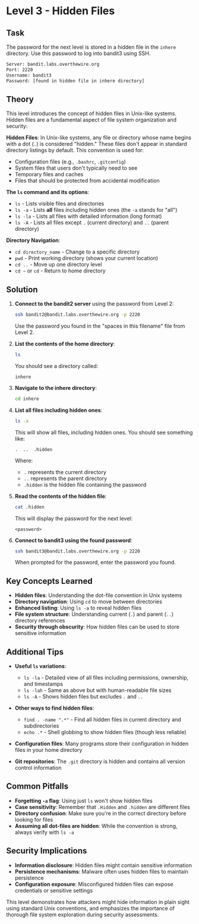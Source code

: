 # Level 3 - Hidden Files

## Task

The password for the next level is stored in a hidden file in the `inhere` directory. Use this password to log into bandit3 using SSH.

```sh
Server: bandit.labs.overthewire.org
Port: 2220
Username: bandit3
Password: [found in hidden file in inhere directory]
```

## Theory

This level introduces the concept of hidden files in Unix-like systems. Hidden files are a fundamental aspect of file system organization and security:

**Hidden Files**: In Unix-like systems, any file or directory whose name begins with a dot (`.`) is considered "hidden." These files don't appear in standard directory listings by default. This convention is used for:
- Configuration files (e.g., `.bashrc`, `.gitconfig`)
- System files that users don't typically need to see
- Temporary files and caches
- Files that should be protected from accidental modification

**The `ls` command and its options**:
- `ls` - Lists visible files and directories
- `ls -a` - Lists **all** files including hidden ones (the `-a` stands for "all")
- `ls -la` - Lists all files with detailed information (long format)
- `ls -A` - Lists all files except `.` (current directory) and `..` (parent directory)

**Directory Navigation**:
- `cd directory_name` - Change to a specific directory
- `pwd` - Print working directory (shows your current location)
- `cd ..` - Move up one directory level
- `cd ~` or `cd` - Return to home directory

## Solution

1. **Connect to the bandit2 server** using the password from Level 2:
   ```sh
   ssh bandit2@bandit.labs.overthewire.org -p 2220
   ```
   Use the password you found in the "spaces in this filename" file from Level 2.

2. **List the contents of the home directory**:
   ```sh
   ls
   ```
   You should see a directory called:
   ```
   inhere
   ```

3. **Navigate to the inhere directory**:
   ```sh
   cd inhere
   ```

4. **List all files including hidden ones**:
   ```sh
   ls -a
   ```
   This will show all files, including hidden ones. You should see something like:
   ```
   .  ..  .hidden
   ```
   Where:
   - `.` represents the current directory
   - `..` represents the parent directory
   - `.hidden` is the hidden file containing the password

5. **Read the contents of the hidden file**:
   ```sh
   cat .hidden
   ```
   This will display the password for the next level:
   ```
   <password>
   ```

6. **Connect to bandit3 using the found password**:
   ```sh
   ssh bandit3@bandit.labs.overthewire.org -p 2220
   ```
   When prompted for the password, enter the password you found.

## Key Concepts Learned

- **Hidden files**: Understanding the dot-file convention in Unix systems
- **Directory navigation**: Using `cd` to move between directories
- **Enhanced listing**: Using `ls -a` to reveal hidden files
- **File system structure**: Understanding current (`.`) and parent (`..`) directory references
- **Security through obscurity**: How hidden files can be used to store sensitive information

## Additional Tips

- **Useful `ls` variations**:
  - `ls -la` - Detailed view of all files including permissions, ownership, and timestamps
  - `ls -lah` - Same as above but with human-readable file sizes
  - `ls -A` - Shows hidden files but excludes `.` and `..`

- **Other ways to find hidden files**:
  - `find . -name ".*"` - Find all hidden files in current directory and subdirectories
  - `echo .*` - Shell globbing to show hidden files (though less reliable)

- **Configuration files**: Many programs store their configuration in hidden files in your home directory
- **Git repositories**: The `.git` directory is hidden and contains all version control information

## Common Pitfalls

- **Forgetting `-a` flag**: Using just `ls` won't show hidden files
- **Case sensitivity**: Remember that `.Hidden` and `.hidden` are different files
- **Directory confusion**: Make sure you're in the correct directory before looking for files
- **Assuming all dot-files are hidden**: While the convention is strong, always verify with `ls -a`

## Security Implications

- **Information disclosure**: Hidden files might contain sensitive information
- **Persistence mechanisms**: Malware often uses hidden files to maintain persistence
- **Configuration exposure**: Misconfigured hidden files can expose credentials or sensitive settings

This level demonstrates how attackers might hide information in plain sight using standard Unix conventions, and emphasizes the importance of thorough file system exploration during security assessments.
